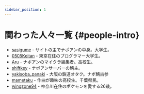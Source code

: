 ```yaml
---
sidebar_position: 1
---
```


# 関わった人々一覧 {#people-intro}
* [sasigume](sasigume) - サイトの主でナポアンの中身。大学生。
* [0505Keitan](https://md.napoan.com/docs/people/0505Keitan/) - 東京在住のプログラマー大学生。
* [Aru](https://md.napoan.com/docs/people/aru/) - ナポアンのマイクラ編集者。高校生。
* [shiftkey](https://md.napoan.com/docs/people/shiftkey/) - ナポアンサーバーの鯖主。
* [yakisoba_panaki](https://md.napoan.com/docs/people/yakisoba_panaki/) - 大阪の鉄道オタク。ナポ鯖古参
* [mametaku](https://md.napoan.com/docs/people/mametaku/) - 作曲が趣味の高校生。千葉県民。
* [wingzone94](https://md.napoan.com/docs/people/wingzone94/) - 神奈川在住のポケモンを愛する26歳。
